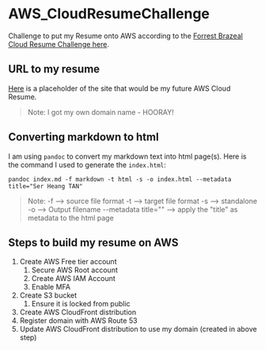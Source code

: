 # AWS_CloudResumeChallenge
Challenge to put my Resume onto AWS according to the [Forrest Brazeal Cloud Resume Challenge here](https://cloudresumechallenge.dev/docs/the-challenge/aws/).  

## URL to my resume  
[Here](https://resume.serheang.com/) is a placeholder of the site that would be my future AWS Cloud Resume.  
  > Note: I got my own domain name - HOORAY!

## Converting markdown to html  
I am using `pandoc` to convert my markdown text into html page(s).  Here is the command I used to generate the `index.html`:  
```
pandoc index.md -f markdown -t html -s -o index.html --metadata title="Ser Heang TAN"  
```
> Note: 
> -f --> source file format 
> -t --> target file format 
> -s --> standalone 
> -o --> Output filename 
> --metadata title="" --> apply the "title" as metadata to the html page  

## Steps to build my resume on AWS
1. Create AWS Free tier account
   1. Secure AWS Root account
   2. Create AWS IAM Account
   3. Enable MFA
2. Create S3 bucket
   1. Ensure it is locked from public  
3. Create AWS CloudFront distribution  
4. Register domain with AWS Route 53  
5. Update AWS CloudFront distribution to use my domain (created in above step)  


